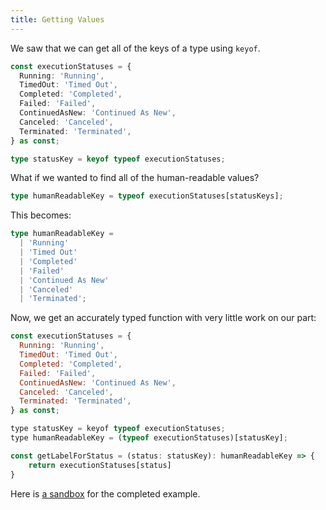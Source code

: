```yaml
---
title: Getting Values
---
```


We saw that we can get all of the keys of a type using `keyof`.

```ts
const executionStatuses = {
  Running: 'Running',
  TimedOut: 'Timed Out',
  Completed: 'Completed',
  Failed: 'Failed',
  ContinuedAsNew: 'Continued As New',
  Canceled: 'Canceled',
  Terminated: 'Terminated',
} as const;

type statusKey = keyof typeof executionStatuses;
```

What if we wanted to find all of the human-readable values?

```ts
type humanReadableKey = typeof executionStatuses[statusKeys];
```

This becomes:

```ts
type humanReadableKey =
  | 'Running'
  | 'Timed Out'
  | 'Completed'
  | 'Failed'
  | 'Continued As New'
  | 'Canceled'
  | 'Terminated';
```

Now, we get an accurately typed function with very little work on our part:

```js
const executionStatuses = {
  Running: 'Running',
  TimedOut: 'Timed Out',
  Completed: 'Completed',
  Failed: 'Failed',
  ContinuedAsNew: 'Continued As New',
  Canceled: 'Canceled',
  Terminated: 'Terminated',
} as const;

type statusKey = keyof typeof executionStatuses;
type humanReadableKey = (typeof executionStatuses)[statusKey];

const getLabelForStatus = (status: statusKey): humanReadableKey => {
    return executionStatuses[status]
}
```

Here is [a sandbox][completed] for the completed example.

[completed]: https://www.typescriptlang.org/play?#code/MYewdgzgLgBApgDzsArlAluAylAhlFCOCGAXhgG8AoGGAJRTDHTAHMAuGAcgaZda4AaGjAAq6ALZwAJgHk0nLuKnSY8qEJEBhEBIAOAGzhQZinfqMnpm2gDFc6I9MX3HMmzB1gMYFDICCEABycADuZuA+fqqBMCGhHlq4YMBwTmbJqU4eonAAThIs+KbcuQVFVpoAvjC4JKCQUADcVFRQAJ56cDDQ+IQA0nDtZDAA1kMgAGYwHV1T8EioGNh4BEQQLbPdABYoEsl0cLjSuABGRoPD5AAUW-OIyGiYYDh96wCUANq9a5cAui0qA1oDBWMYADJnNK2EB5V5rEbXH6ETjIiCXd6cXb7MCHY5nC5DMgAPkoIloeWMKDyYAWj2WL1WhGI3yZED+VCqQA
